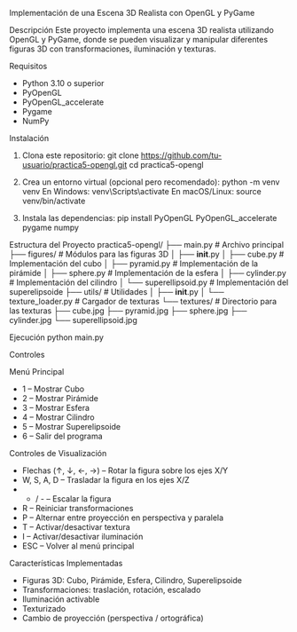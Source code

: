 Implementación de una Escena 3D Realista con OpenGL y PyGame

Descripción
Este proyecto implementa una escena 3D realista utilizando OpenGL y PyGame, donde se pueden visualizar y manipular diferentes figuras 3D con transformaciones, iluminación y texturas.

Requisitos
- Python 3.10 o superior
- PyOpenGL
- PyOpenGL_accelerate
- Pygame
- NumPy

Instalación
1. Clona este repositorio:
   git clone https://github.com/tu-usuario/practica5-opengl.git
   cd practica5-opengl

2. Crea un entorno virtual (opcional pero recomendado):
   python -m venv venv
   En Windows: venv\Scripts\activate
   En macOS/Linux: source venv/bin/activate

3. Instala las dependencias:
   pip install PyOpenGL PyOpenGL_accelerate pygame numpy

Estructura del Proyecto
practica5-opengl/
├── main.py                  # Archivo principal
├── figures/                 # Módulos para las figuras 3D
│   ├── __init__.py
│   ├── cube.py              # Implementación del cubo
│   ├── pyramid.py           # Implementación de la pirámide
│   ├── sphere.py            # Implementación de la esfera
│   ├── cylinder.py          # Implementación del cilindro
│   └── superellipsoid.py    # Implementación del superelipsoide
├── utils/                   # Utilidades
│   ├── __init__.py
│   └── texture_loader.py    # Cargador de texturas
└── textures/                # Directorio para las texturas
    ├── cube.jpg
    ├── pyramid.jpg
    ├── sphere.jpg
    ├── cylinder.jpg
    └── superellipsoid.jpg

Ejecución
python main.py

Controles

Menú Principal
- 1 – Mostrar Cubo
- 2 – Mostrar Pirámide
- 3 – Mostrar Esfera
- 4 – Mostrar Cilindro
- 5 – Mostrar Superelipsoide
- 6 – Salir del programa

Controles de Visualización
- Flechas (↑, ↓, ←, →) – Rotar la figura sobre los ejes X/Y
- W, S, A, D – Trasladar la figura en los ejes X/Z
- + / - – Escalar la figura
- R – Reiniciar transformaciones
- P – Alternar entre proyección en perspectiva y paralela
- T – Activar/desactivar textura
- I – Activar/desactivar iluminación
- ESC – Volver al menú principal

Características Implementadas
- Figuras 3D: Cubo, Pirámide, Esfera, Cilindro, Superelipsoide
- Transformaciones: traslación, rotación, escalado
- Iluminación activable
- Texturizado
- Cambio de proyección (perspectiva / ortográfica)
